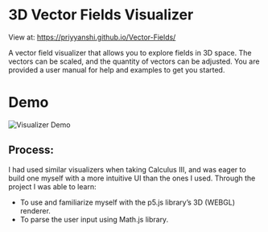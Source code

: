 # 3D Vector Fields Visualizer

View at: https://priyyanshi.github.io/Vector-Fields/

A vector field visualizer that allows you to explore fields in 3D space. The vectors can be scaled, and the quantity of vectors can be adjusted. You are provided a user manual for help and examples to get you started.

# Demo

![Visualizer Demo](pics/vector.gif)

## Process:

I had used similar visualizers when taking Calculus III, and was eager to build one myself with a more intuitive UI than the ones I used. Through the project I was able to learn:
*	To use and familiarize myself with the p5.js library’s 3D (WEBGL) renderer.
*	To parse the user input using Math.js library. 


